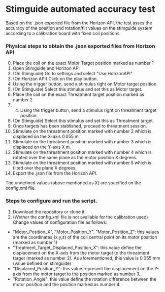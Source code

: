 # Stimguide automated accuracy test
Based on the .json exported file from the Horizon API, the test asses the accuracy of the position and rotation/tilt values on the stimguide system according to a calibration board with fixed coil positions


### Physical steps to obtain the .json exported files from Horizon API
0. Place the coil on the exact Motor Target position marked as number 1
1. Open Stimguide and Horizon API
2. (On Stimguide) Go to settings and select "Use HorizonAPI"
3. (On Horizon API) Click on the play button.
4. Using the trigger button, send a stimulus right on Motor target position. 
5. (On Stimguide) Select this stimulus and set this as Motor target.
6. Place the coil on the exact Threatment target position marked as number 2
7. 4. Using the trigger button, send a stimulus right on threatment target position. 
8. (On Stimguide) Select this stimulus and set this as Threatment target.
9. Once targets has been stablished, proceed to threatment session.
10. Stimulate on the threatment position marked with number 2 which is displaced on the X-axis 0.055 m.
11. Stimulate on the threatment position marked with number 3 which is displaced on the Y-axis X m.
12. Stimulate on the threatment position marked with number 4 which is rotated over the same plane as the motor position X degrees.
13. Stimulate on the threatment position marked with number 5 which is tilted over the plane X degrees.
14. Export the .json file from the Horizon API.

The undefined values (above mentioned as X) are specified on the config.xml file.

### Steps to configure and run the script.

1. Download the repository or clone it.
2. (Wether the config.xml file is not available for the calibration used) Change values of configuration file as follows:
  - "Motor_Position_X", "Motor_Position_Y", "Motor_Position_Z": this values are the coordinates (x,y,z) of the coil central point on its motor position (marked as number 1)
  - "Treatment_Target_Displaced_Position_X": this value define the displacement on the X-axis from the motor target to the threatment target (marked as number 2). As aforementioned, this value is 0.055 mm (value defined on stimguide)
  - "Displaced_Position_Y": this value represent the displacement on the Y-axis from the motor target to the position marked as number 3. 
  - "Rotation_Angle": this value define the rotation difference between the motor position and the position marked as number 4. 







